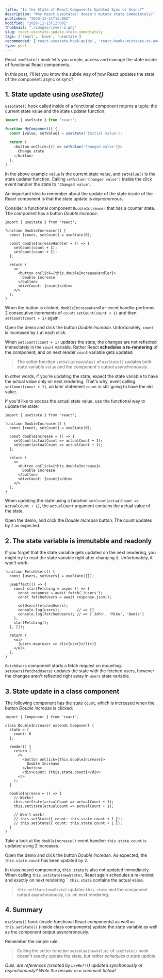 ```yaml
---
title: "Is the State of React Components Updated Sync or Async?"
description: "Why React.useState() doesn't mutate state immediately?"
published: "2020-12-15T12:00Z"
modified: "2020-12-15T12:00Z"
thumbnail: "./images/cover-2.png"
slug: react-usestate-update-state-immediately
tags: ['react', 'hook', 'usestate']
recommended: ['react-usestate-hook-guide', 'react-hooks-mistakes-to-avoid']
type: post
---
```


React `useState()` hook let's you create, access and manage the state inside of functional React components.  

In this post, I'll let you know the subtle way of how React updates the state of the component: async or sync?

## 1. State update using *useState()*

`useState()` hook called inside of a functional component returns a tuple: the current state value and the state updater function.  

```javascript
import { useState } from 'react';

function MyComponent() {
  const [value, setValue] = useState('Initial value');

  return (
    <button onClick={() => setValue('Changed value')}>
      Change state
    </button>
  );
}
```

In the above example `value` is the current state value, and `setValue()` is the state updater function. Calling `setValue('Changed value')` inside the click event handler the state to `'Changed value'`.  

An important idea to remember about the update of the state inside of the React component is that the state update is *asynchornous*.  

Consider a functional component `DoubleIncreaser` that has a counter state. The component has a button *Double Increase*:

```jsx{7-8}
import { useState } from 'react';

function DoubleIncreaser() {
  const [count, setCount] = useState(0);

  const doubleIncreaseHandler = () => {
    setCount(count + 1);
    setCount(count + 1);
  };

  return (
    <>
      <button onClick={this.doubleIncreaseHandler}>
        Double Increase
      </button>
      <div>Count: {count}</div>
    </>
  );
}
```

When the button is clicked, `doubleIncreaseHandler` event handler performs 2 consecutive increments of `count`: `setCount(count + 1)` and then `setCount(count + 1)` again.  

Open the demo and click the button *Double Increase*. Unfortunately, `count` is increased by `1` at each click.  

When `setCount(count + 1)` updates the state, the changes are not reflected immediately in the `count` variable. Rather React **schedules a re-rendering** of the component, and on next render `count` variable gets updated.  

> The setter function `setValue(newValue)` of `useState()` updates both state variable `value` and the component's output asynchronously.  

In other words, if you're updating the state, expect the state variable to have the actual value only on next rendering. That's why, event calling `setCount(count + 1)`, on later statement `count` is still going to have the old value.  

If you'd like to access the actual state value, use the functional way to update the state:

```jsx{7-8}
import { useState } from 'react';

function DoubleIncreaser() {
  const [count, setCount] = useState(0);

  const doubleIncrease = () => {
    setCount(actualCount => actualCount + 1);
    setCount(actualCount => actualCount + 1);
  };

  return (
    <>
      <button onClick={this.doubleIncrease}>
        Double Increase
      </button>
      <div>Count: {count}</div>
    </>
  );
}
```

When updating the state using a function `setCount(actualCount => actualCount + 1)`, the `actualCount` argument contains the actual value of the state.  

Open the demo, and click the *Double Increase* button. The count updates by `2` as expected.  

## 2. The state variable is immutable and readonly

If you forget that the state variable gets updated on the next rendering, you might try to read the state variable right after changing it. Unfortunately, it won't work:  

```jsx{10-11}
function FetchUsers() {
  const [users, setUsers] = useState([]);

  useEffect(() => {
    const startFetching = async () => {
      const response = await fetch('/users');
      const fetchedUsers = await response.json();

      setUsers(fetchedUsers);
      console.log(users);        // => []
      console.log(fetchedUsers); // => ['John', 'Mike', 'Denis']
    };
    startFetching();
  }, []);

  return (
    <ul>
      {users.map(user => <li>{user}</li>)}
    </ul>
  );
}
```

`FetchUsers` component starts a fetch request on mounting. `setUsers(fetchedUsers)` updates the state with the fetched users, however the changes aren't reflected right away in `users` state variable.  

## 3. State update in a class component

The following component has the state `count`, which is increased when the button *Double Increase* is clicked:

```jsx{21-22}
import { Component } from 'react';

class DoubleIncreaser extends Component {
  state = {
    count: 0
  };

  render() {
    return (
      <>
        <button onClick={this.doubleIncrease}>
          Double Increase
        </button>
        <div>Count: {this.state.count}</div>
      </>
    );
  }

  doubleIncrease = () => {
    // Works!
    this.setState(actualCount => actualCount + 1);
    this.setState(actualCount => actualCount + 1);

    // Won't work!
    // this.setState({ count: this.state.count + 1 });
    // this.setState({ count: this.state.count + 1 });
  }
}
```

Take a look at the `doubleIncrease()` event handler: `this.state.count` is updated using 2 increases.  

Open the demo and click the button *Double Increase*. As expected, the `this.state.count` has been updated by 2. 

In class based components, `this.state` is also not updated immediately. When calling `this.setState(newState)`, React again schedules a re-render, and exactly on next rendering ``
`this.state` contains the actual value.

> `this.setState(newState)` updates `this.state` and the component output asynchronously, i.e. on next rendering.  

## 4. Summary

`useState()` hook (inside functional React components) as well as `this.setState()` (inside class components) update the state variable as well as the component output asynchronously.  

Remember the simple rule: 

> Calling the setter function `setValue(newValue)` of `useState()` hook doesn't exactly update the state, but rather *schedules a state update*.  

*Quiz: are references (created by `useRef()`) updated synchonously or asynchonously? Write the answer in a comment below!*